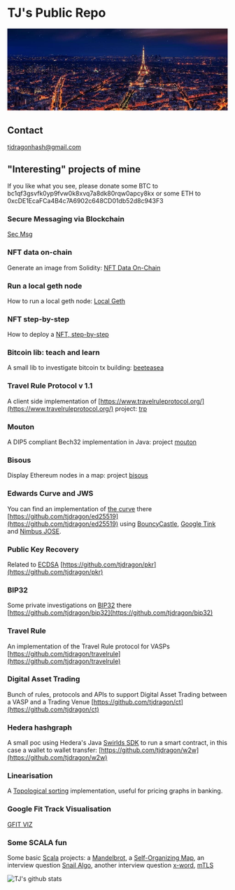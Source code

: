 # TJ's Public Repo
![pano-sg](https://github.com/tjdragon/tjdragon/blob/master/data/paris.jpg)

## Contact
tjdragonhash@gmail.com

## "Interesting" projects of mine
If you like what you see, please donate some BTC to bc1qf3gsvfk0yp9fvw0k8xvq7a8dk80rqw0apcy8kx or some ETH to 0xcDE1EcaFCa4B4c7A6902c648CD01db52d8c943F3

### Secure Messaging via Blockchain
[Sec Msg](https://github.com/tjdragon/secmsg/)

### NFT data on-chain
Generate an image from Solidity: [NFT Data On-Chain](https://github.com/tjdragon/nft-on-chain-data)

### Run a local geth node
How to run a local geth node: [Local Geth](https://github.com/tjdragon/local-geth)

### NFT step-by-step
How to deploy a [NFT, step-by-step](https://github.com/tjdragon/nft-step-by-step)

### Bitcoin lib: teach and learn
A small lib to investigate bitcoin tx building: [beeteasea](https://github.com/tjdragon/beeteasea)

### Travel Rule Protocol v 1.1
A client side implementation of [https://www.travelruleprotocol.org/](https://www.travelruleprotocol.org/) project: [trp](https://github.com/tjdragon/trp)

### Mouton
A DIP5 compliant Bech32 implementation in Java: project [mouton](https://github.com/tjdragon/mouton)

### Bisous
Display Ethereum nodes in a map: project [bisous](https://github.com/tjdragon/bisous)

### Edwards Curve and JWS
You can find an implementation of [the curve](https://en.wikipedia.org/wiki/Edwards_curve) there [https://github.com/tjdragon/ed25519](https://github.com/tjdragon/ed25519) using [BouncyCastle](https://www.bouncycastle.org/), [Google Tink](https://github.com/google/tink) and [Nimbus JOSE](https://connect2id.com/products/nimbus-jose-jwt).

### Public Key Recovery
Related to [ECDSA](https://en.wikipedia.org/wiki/Elliptic_Curve_Digital_Signature_Algorithm) [https://github.com/tjdragon/pkr](https://github.com/tjdragon/pkr)

### BIP32
Some private investigations on [BIP32](https://github.com/bitcoin/bips/blob/master/bip-0032.mediawiki) there [https://github.com/tjdragon/bip32](https://github.com/tjdragon/bip32)

### Travel Rule
An implementation of the Travel Rule protocol for VASPs [https://github.com/tjdragon/travelrule](https://github.com/tjdragon/travelrule)

### Digital Asset Trading
Bunch of rules, protocols and APIs to support Digital Asset Trading between a VASP and a Trading Venue [https://github.com/tjdragon/ct](https://github.com/tjdragon/ct)

### Hedera hashgraph
A small poc using Hedera's Java [Swirlds SDK](https://www.swirlds.com/download/) to run a smart contract, in this case a wallet to wallet transfer: [https://github.com/tjdragon/w2w](https://github.com/tjdragon/w2w)

### Linearisation
A [Topological sorting](https://en.wikipedia.org/wiki/Topological_sorting) implementation, useful for pricing graphs in banking.

### Google Fit Track Visualisation
[GFIT VIZ](https://github.com/tjdragon/gfit-viz)

### Some SCALA fun
Some basic [Scala](https://www.scala-lang.org/) projects: a [Mandelbrot](https://github.com/tjdragon/mandel), a [Self-Organizing Map](https://github.com/tjdragon/som), an interview question [Snail Algo](https://github.com/tjdragon/snail-algo), another interview question [x-word](https://github.com/tjdragon/xword-puzzle), [mTLS](https://github.com/tjdragon/scala-mutual-ssl)

![TJ's github stats](https://github-readme-stats.vercel.app/api?username=tjdragon)
